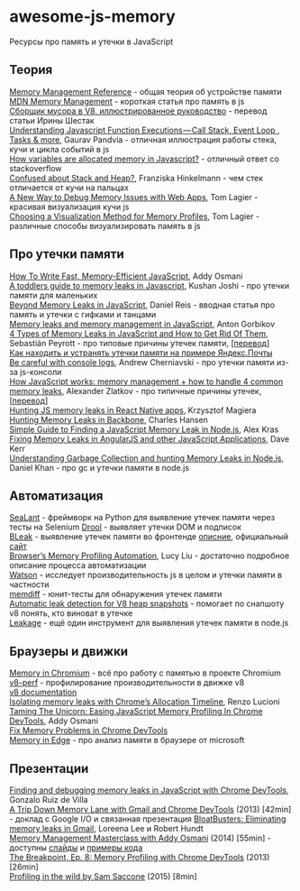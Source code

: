 ﻿# awesome-js-memory
Ресурсы про память и утечки в JavaScript

Теория
------
[Memory Management Reference](https://www.memorymanagement.org/) - общая теория об устройстве памяти  
[MDN Memory Management](https://developer.mozilla.org/en-US/docs/Web/JavaScript/Memory_Management) - короткая статья про память в js  
[Сборщик мусора в V8, иллюстрированное руководство](https://medium.com/devschacht/%D1%81%D0%B1%D0%BE%D1%80%D1%89%D0%B8%D0%BA-%D0%BC%D1%83%D1%81%D0%BE%D1%80%D0%B0-%D0%B2-v8-%D0%B8%D0%BB%D0%BB%D1%8E%D1%81%D1%82%D1%80%D0%B8%D1%80%D0%BE%D0%B2%D0%B0%D0%BD%D0%BD%D0%BE%D0%B5-%D1%80%D1%83%D0%BA%D0%BE%D0%B2%D0%BE%D0%B4%D1%81%D1%82%D0%B2%D0%BE-d3e496a4d378) - перевод статьи Ирины Шестак  
[Understanding Javascript Function Executions — Call Stack, Event Loop , Tasks & more](https://medium.com/@gaurav.pandvia/understanding-javascript-function-executions-tasks-event-loop-call-stack-more-part-1-5683dea1f5ec), Gaurav Pandvia - отличная иллюстрация работы стека, кучи и цикла событий в js  
[How variables are allocated memory in Javascript?](https://stackoverflow.com/questions/2800463/how-variables-are-allocated-memory-in-javascript) - отличный ответ со stackoverflow  
[Confused about Stack and Heap?](https://medium.com/fhinkel/confused-about-stack-and-heap-2cf3e6adb771), Franziska Hinkelmann - чем стек отличается от кучи на пальцах  
[A New Way to Debug Memory Issues with Web Apps](https://medium.com/@tomlagier/a-new-way-to-debug-memory-issues-with-web-apps-4e29df964af2), Tom Lagier - красивая визуализация кучи js  
[Choosing a Visualization Method for Memory Profiles](https://hackernoon.com/a-tale-of-javascript-performance-6011615523e8), Tom Lagier - различные способы визуализировать память в js  
  

Про утечки памяти
-----------------
[How To Write Fast, Memory-Efficient JavaScript](https://www.smashingmagazine.com/2012/11/writing-fast-memory-efficient-javascript/), Addy Osmani  
[A toddlers guide to memory leaks in Javascript](https://dev.to/kepta/a-toddlers-guide-to-memory-leaks-in-javascript-25lf), Kushan Joshi - про утечки памяти для маленьких  
[Beyond Memory Leaks in JavaScript](https://medium.com/outsystems-experts/beyond-memory-leaks-in-javascript-d27fd48ae67e), Daniel Reis - вводная статья про память и утечки с гифками и танцами  
[Memory leaks and memory management in JavaScript](https://antongorbikov.wordpress.com/2015/08/27/about-memory-leaks-again/), Anton Gorbikov  
[4 Types of Memory Leaks in JavaScript and How to Get Rid Of Them](https://auth0.com/blog/four-types-of-leaks-in-your-javascript-code-and-how-to-get-rid-of-them/), Sebastián Peyrott - про типовые причины утечек памяти, [[перевод](https://habr.com/post/309318/)]  
[Как находить и устранять утечки памяти на примере Яндекс.Почты](https://habr.com/company/yandex/blog/195198/)  
[Be careful with console logs](https://medium.com/@cherniavskii/javascript-console-log-memory-leak-de3433efb278), Andrew Cherniavski - про утечки памяти из-за js-консоли  
[How JavaScript works: memory management + how to handle 4 common memory leaks](https://blog.sessionstack.com/how-javascript-works-memory-management-how-to-handle-4-common-memory-leaks-3f28b94cfbec), Alexander Zlatkov - про типичные причины утечек, [[перевод](https://habr.com/company/ruvds/blog/338150/)]  
[Hunting JS memory leaks in React Native apps](https://blog.swmansion.com/hunting-js-memory-leaks-in-react-native-apps-bd73807d0fde), Krzysztof Magiera  
[Hunting Memory Leaks in Backbone](https://content.pivotal.io/blog/hunting-memory-leaks-in-backbone), Charles Hansen  
[Simple Guide to Finding a JavaScript Memory Leak in Node.js](https://www.alexkras.com/simple-guide-to-finding-a-javascript-memory-leak-in-node-js/), Alex Kras  
[Fixing Memory Leaks in AngularJS and other JavaScript Applications](https://www.dwmkerr.com/fixing-memory-leaks-in-angularjs-applications/), Dave Kerr  
[Understanding Garbage Collection and hunting Memory Leaks in Node.js](https://www.dynatrace.com/news/blog/understanding-garbage-collection-and-hunting-memory-leaks-in-node-js/), Daniel Khan - про gc и утечки памяти в node.js  

Автоматизация
-------------
[SeaLant](https://github.com/saby/SeaLant) - фреймворк на Python для выявление утечек памяти через тесты на Selenium
[Drool](https://github.com/samccone/drool) - выявляет утечки DOM и подписок  
[BLeak](https://github.com/plasma-umass/BLeak) - выявление утечек памяти во фронтенде [описние](https://jvilk.com/assets/pdf/bleak.pdf), официальный [сайт](http://plasma-umass.org/BLeak/)  
[Browser’s Memory Profiling Automation](http://www.theseus.fi/bitstream/handle/10024/133482/Browsers%20Automated%20Memory%20Profiling.pdf;jsessionid=BC27E5B30358CA5ED1C302468642EA94?sequence=1), Lucy Liu - достаточно подробное описание процесса автоматизации  
[Watson](https://github.com/airhorns/watson) - исследует производительность js в целом и утечки памяти в частности  
[memdiff](https://github.com/azer/memdiff) - юнит-тесты для обнаружения утечек памяти  
[Automatic leak detection for V8 heap snapshots](https://github.com/joyeecheung/v8-mat) - помогает по снапшоту v8 понять, кто виноват в утечке  
[Leakage](https://github.com/andywer/leakage) - ещё один инструмент для выявления утечек памяти в node.js  

Браузеры и движки
-----------------
[Memory in Chromium](https://chromium.googlesource.com/chromium/src/+/master/docs/memory/README.md) - всё про работу с памятью в проекте Chromium  
[v8-perf](https://github.com/thlorenz/v8-perf) - профилирование производительности в движке v8  
[v8 documentation](https://v8.dev/docs)  
[Isolating memory leaks with Chrome’s Allocation Timeline](https://blog.logrocket.com/isolating-memory-leaks-with-chromes-allocation-timeline-244fa9c48e8e), Renzo Lucioni  
[Taming The Unicorn: Easing JavaScript Memory Profiling In Chrome DevTools](https://addyosmani.com/blog/taming-the-unicorn-easing-javascript-memory-profiling-in-devtools/), Addy Osmani  
[Fix Memory Problems in Chrome DevTools](https://developers.google.com/web/tools/chrome-devtools/memory-problems/)  
[Memory in Edge](https://docs.microsoft.com/en-us/microsoft-edge/devtools-guide/memory) - про анализ памяти в браузере от microsoft  

Презентации
-----------
[Finding and debugging memory leaks in JavaScript with Chrome DevTools](http://slides.com/gruizdevilla/memory#/), Gonzalo Ruiz de Villa  
[A Trip Down Memory Lane with Gmail and Chrome DevTools](https://www.youtube.com/watch?v=x9Jlu_h_Lyw) (2013) [42min] - доклад с Google I/O и связанная презентация [BloatBusters: Eliminating memory leaks in Gmail](https://docs.google.com/presentation/d/1wUVmf78gG-ra5aOxvTfYdiLkdGaR9OhXRnOlIcEmu2s/pub?start=false&loop=false&delayms=3000&slide=id.g1d65bdf6_0_0), Loreena Lee и Robert Hundt  
[Memory Management Masterclass with Addy Osmani](https://www.youtube.com/watch?v=LaxbdIyBkL0) (2014) [55min] - доступны [слайды](https://speakerdeck.com/addyosmani/javascript-memory-management-masterclass) и [примеры кода](https://github.com/addyosmani/memory-mysteries)  
[The Breakpoint, Ep. 8: Memory Profiling with Chrome DevTools](https://www.youtube.com/watch?v=L3ugr9BJqIs) (2013) [26min]  
[Profiling in the wild by Sam Saccone](https://www.youtube.com/watch?v=OLWEyH7_4e0) (2015) [8min]  
